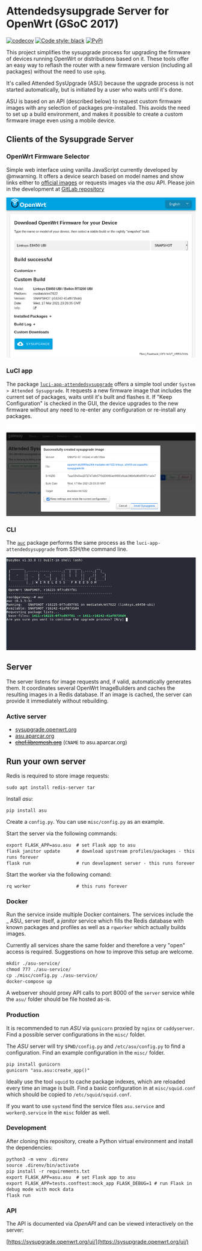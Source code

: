 # Attendedsysupgrade Server for OpenWrt (GSoC 2017)

[![codecov](https://codecov.io/gh/aparcar/asu/branch/master/graph/badge.svg)](https://codecov.io/gh/aparcar/asu)
[![Code style: black](https://img.shields.io/badge/code%20style-black-000000.svg)](https://github.com/psf/black)
[![PyPi](https://badge.fury.io/py/asu.svg)](https://badge.fury.io/py/asu)

This project simplifies the sysupgrade process for upgrading the firmware of
devices running OpenWrt or distributions based on it. These tools offer an easy
way to reflash the router with a new firmware version
(including all packages) without the need to use `opkg`.

It's called Attended SysUpgrade (ASU) because the upgrade process is not started
automatically, but is initiated by a user who waits until it's done.

ASU is based on an API (described below) to request custom firmware images with
any selection of packages pre-installed. This avoids the need to set up a build
environment, and makes it possible to create a custom firmware image even using
a mobile device.

## Clients of the Sysupgrade Server

### OpenWrt Firmware Selector

Simple web interface using vanilla JavaScript currently developed by @mwarning.
It offers a device search based on model names and show links either to
[official images](https://downloads.openwrt.org/) or requests images via the
_asu_ API. Please join in the development at
[GitLab repository](https://gitlab.com/openwrt/web/firmware-selector-openwrt-org)

![ofs](misc/ofs.png)

### LuCI app

The package
[`luci-app-attendedsysupgrade`](https://github.com/openwrt/luci/tree/master/applications/luci-app-attendedsysupgrade)
offers a simple tool under `System > Attended Sysupgrade`. It requests a new
firmware image that includes the current set of packages, waits until it's built
and flashes it. If "Keep Configuration" is checked in the GUI, the device
upgrades to the new firmware without any need to re-enter any configuration or
re-install any packages.

![luci](misc/luci.png)

### CLI

The [`auc`](https://github.com/openwrt/packages/tree/master/utils/auc) package
performs the same process as the `luci-app-attendedsysupgrade`
from SSH/the command line.

![auc](misc/auc.png)

## Server

The server listens for image requests and, if valid, automatically generates
them. It coordinates several OpenWrt ImageBuilders and caches the resulting
images in a Redis database. If an image is cached, the server can provide it
immediately without rebuilding.

### Active server

- [sysupgrade.openwrt.org](https://sysupgrade.openwrt.org)
- [asu.aparcar.org](https://asu.aparcar.org)
- ~~[chef.libremesh.org](https://chef.libremesh.org)~~ (`CNAME` to
  asu.aparcar.org)

## Run your own server

Redis is required to store image requests:

    sudo apt install redis-server tar

Install _asu_:

    pip install asu

Create a `config.py`.
You can use `misc/config.py` as an example.

Start the server via the following commands:

    export FLASK_APP=asu.asu  # set Flask app to asu
    flask janitor update      # download upstream profiles/packages - this runs forever
    flask run                 # run development server - this runs forever

Start the worker via the following comand:

    rq worker                 # this runs forever

### Docker

Run the service inside multiple Docker containers. The services include the _
ASU_ server itself, a _janitor_ service which fills the Redis database with
known packages and profiles as well as a `rqworker` which actually builds
images.

Currently all services share the same folder and therefore a very "open" access
is required. Suggestions on how to improve this setup are welcome.

    mkdir ./asu-service/
    chmod 777 ./asu-service/
    cp ./misc/config.py ./asu-service/
    docker-compose up

A webserver should proxy API calls to port 8000 of the `server` service while
the `asu/` folder should be file hosted as-is.

### Production

It is recommended to run _ASU_ via `gunicorn` proxied by `nginx` or
`caddyserver`. Find a possible server configurations in the `misc/` folder.

The _ASU_ server will try `$PWD/config.py` and `/etc/asu/config.py` to find a
configuration. Find an example configuration in the `misc/` folder.

    pip install gunicorn
    gunicorn "asu.asu:create_app()"

Ideally use the tool `squid` to cache package indexes, which are reloaded every
time an image is built. Find a basic configuration in at `misc/squid.conf`
which should be copied to `/etc/squid/squid.conf`.

If you want to use `systemd` find the service files `asu.service` and
`worker@.service` in the `misc` folder as well.

### Development

After cloning this repository, create a Python virtual environment and install
the dependencies:

    python3 -m venv .direnv
    source .direnv/bin/activate
    pip install -r requirements.txt
    export FLASK_APP=asu.asu  # set Flask app to asu
    export FLASK_APP=tests.conftest:mock_app FLASK_DEBUG=1 # run Flask in debug mode with mock data
    flask run

### API

The API is documented via _OpenAPI_ and can be viewed interactively on the
server:

[https://sysupgrade.openwrt.org/ui/](https://sysupgrade.openwrt.org/ui/)
